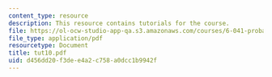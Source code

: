 ```yaml
---
content_type: resource
description: This resource contains tutorials for the course.
file: https://ol-ocw-studio-app-qa.s3.amazonaws.com/courses/6-041-probabilistic-systems-analysis-and-applied-probability-spring-2006/d456dd20f3dee4a2c758a0dcc1b9942f_tut10.pdf
file_type: application/pdf
resourcetype: Document
title: tut10.pdf
uid: d456dd20-f3de-e4a2-c758-a0dcc1b9942f
---
```

